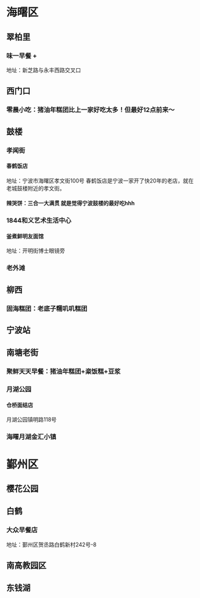 # 海曙区
## 翠柏里
### 味一早餐 +
地址：新芝路与永丰西路交叉口
## 西门口
### 零晨小吃：猪油年糕团比上一家好吃太多！但最好12点前来～
## 鼓楼
### 孝闻街
#### 春鹤饭店
地址：宁波市海曙区孝文街100号
春鹤饭店是宁波一家开了快20年的老店，就在老城鼓楼附近的孝文街。
#### 辣哭饼：三合一大满贯 就是觉得宁波鼓楼的最好吃hhh
### 1844和义艺术生活中心
#### 釜煮鲜明友面馆
地址：开明街博士眼镜旁
### 老外滩

## 柳西
### 固海糕团：老底子糯叽叽糕团

## 宁波站
## 南塘老街
### 聚鲜天天早餐：猪油年糕团+粢饭糕+豆浆
### 月湖公园
#### 仓桥面结店
月湖公园镇明路118号
### 海曙月湖金汇小镇

# 鄞州区
## 樱花公园
## 白鹤
### 大众早餐店
地址：鄞州区贺丞路白鹤新村242号-8
## 南高教园区
## 东钱湖
